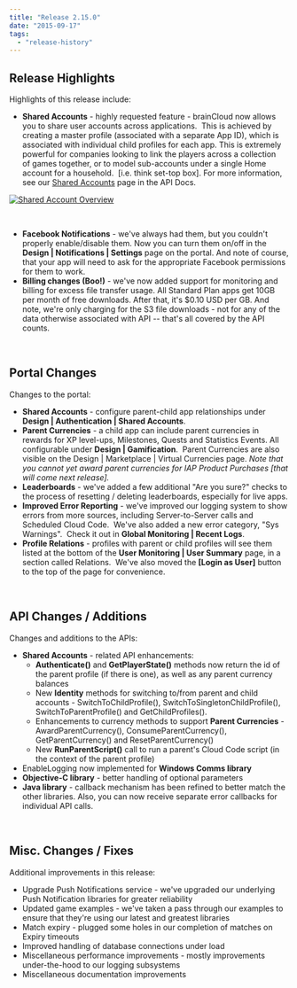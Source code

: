 ```yaml
---
title: "Release 2.15.0"
date: "2015-09-17"
tags: 
  - "release-history"
---
```


## Release Highlights

Highlights of this release include:

- **Shared Accounts** - highly requested feature - brainCloud now allows you to share user accounts across applications.  This is achieved by creating a master profile (associated with a separate App ID), which is associated with individual child profiles for each app. This is extremely powerful for companies looking to link the players across a collection of games together, or to model sub-accounts under a single Home account for a household.  \[i.e. think set-top box\]. For more information, see our [Shared Accounts](/learn/key-concepts/authentication/shared-accounts/) page in the API Docs.

[![Shared Account Overview](images/Shared-Account-Overview-1024x353.png)](images/Shared-Account-Overview.png)

 

- **Facebook Notifications** - we've always had them, but you couldn't properly enable/disable them. Now you can turn them on/off in the **Design | Notifications | Settings** page on the portal. And note of course, that your app will need to ask for the appropriate Facebook permissions for them to work.
- **Billing changes (Boo!)** - we've now added support for monitoring and billing for excess file transfer usage. All Standard Plan apps get 10GB per month of free downloads. After that, it's $0.10 USD per GB. And note, we're only charging for the S3 file downloads - not for any of the data otherwise associated with API -- that's all covered by the API counts.

 

## Portal Changes

Changes to the portal:

- **Shared Accounts** - configure parent-child app relationships under **Design | Authentication | Shared Accounts**.
- **Parent Currencies** - a child app can include parent currencies in rewards for XP level-ups, Milestones, Quests and Statistics Events. All configurable under **Design | Gamification**.  Parent Currencies are also visible on the Design | Marketplace | Virtual Currencies page.  _Note that you cannot yet award parent currencies for IAP Product Purchases \[that will come next release\]._
- **Leaderboards** - we've added a few additional "Are you sure?" checks to the process of resetting / deleting leaderboards, especially for live apps.
- **Improved Error Reporting** - we've improved our logging system to show errors from more sources, including Server-to-Server calls and Scheduled Cloud Code.  We've also added a new error category, "Sys Warnings".  Check it out in **Global Monitoring | Recent Logs**.
- **Profile Relations** - profiles with parent or child profiles will see them listed at the bottom of the **User Monitoring | User Summary** page, in a section called Relations.  We've also moved the **\[Login as User\]** button to the top of the page for convenience.

 

## API Changes / Additions

Changes and additions to the APIs:

- **Shared Accounts** - related API enhancements:
    - **Authenticate()** and **GetPlayerState()** methods now return the id of the parent profile (if there is one), as well as any parent currency balances
    - New **Identity** methods for switching to/from parent and child accounts - SwitchToChildProfile(), SwitchToSingletonChildProfile(), SwitchToParentProfile() and GetChildProfiles().
    - Enhancements to currency methods to support **Parent Currencies** - AwardParentCurrency(), ConsumeParentCurrency(), GetParentCurrency() and ResetParentCurrency()
    - New **RunParentScript()** call to run a parent's Cloud Code script (in the context of the parent profile)
- EnableLogging now implemented for **Windows Comms library**
- **Objective-C library** - better handling of optional parameters
- **Java library** - callback mechanism has been refined to better match the other libraries. Also, you can now receive separate error callbacks for individual API calls.

 

## Misc. Changes / Fixes

Additional improvements in this release:

- Upgrade Push Notifications service - we've upgraded our underlying Push Notification libraries for greater reliability
- Updated game examples - we've taken a pass through our examples to ensure that they're using our latest and greatest libraries
- Match expiry - plugged some holes in our completion of matches on Expiry timeouts
- Improved handling of database connections under load
- Miscellaneous performance improvements - mostly improvements under-the-hood to our logging subsystems
- Miscellaneous documentation improvements
